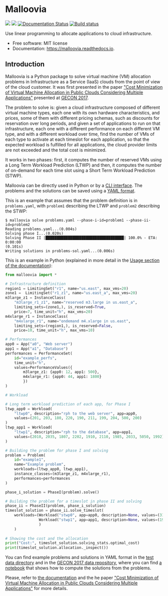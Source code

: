 # Malloovia

[<img src="https://img.shields.io/badge/python->=3.6-blue.svg?style=flat-square">](https://www.python.org/downloads/) [<img src="https://img.shields.io/pypi/v/malloovia.svg">](https://pypi.python.org/pypi/malloovia) [<img src="http://readthedocs.org/projects/malloovia/badge/?version=latest" alt="Documentation Status">](http://malloovia.readthedocs.io/en/latest/?badge=latest)  [<img src="https://travis-ci.org/asi-uniovi/malloovia.svg?branch=master" alt=" Build status">](https://travis-ci.org/asi-uniovi/malloovia)


Use linear programming to allocate applications to cloud infrastructure.


* Free software: MIT license
* Documentation: https://malloovia.readthedocs.io.


## Introduction

Malloovia is a Python package to solve virtual machine (VM) allocation problems in Infrastructure as a Service (IaaS) clouds from the point of view of the cloud customer. It was first presented in the paper ["Cost Minimization of Virtual Machine Allocation in Public Clouds Considering Multiple Applications"](http://www.atc.uniovi.es/personal/joaquin-entrialgo/pdfs/Entrialgo2017-gecon.pdf) presented at [GECON 2017](http://2017.gecon-conference.org/).

The problem to solve is: given a cloud infrastructure composed of different virtual machine types, each one with its own hardware characteristics, and prices, some of them with different pricing schemas, such as discounts for reservation over long periods, and given a set of applications to run on that infrastructure, each one with a different performance on each different VM type, and with a different workload over time, find the number of VMs of each type to activate at each timeslot for each application, so that the expected workload is fulfilled for all applications, the cloud provider limits are not exceeded and the total cost is minimized.

It works in two phases: first, it computes the number of reserved VMs using a Long Term Workload Prediction (LTWP) and then, it computes the number of on-demand for each time slot using a Short Term Workload Prediction (STWP).

Malloovia can be directly used in Python or by a [CLI interface](https://malloovia.readthedocs.io/en/latest/cli.html#cli). The problems and the solutions can be saved using a [YAML format](https://malloovia.readthedocs.io/en/latest/yaml.html).

This is an example that assumes that the problem definition is in `problems.yaml`, with `problem1` describing the LTWP and `problem2` describing the STWP:

```
$ malloovia solve problems.yaml --phase-i-id=problem1 --phase-ii-id=problem2
Reading problems.yaml...(0.004s)
Solving phase I...(0.020s)
Solving Phase II |███████████████████████████████████| 100.0% - ETA: 0:00:00
(0.101s)
Writing solutions in problems-sol.yaml...(0.006s)
```

This is an example in Python (explained in more detail in the [Usage section of the documentation](https://malloovia.readthedocs.io/en/latest/usage.html)):

```python
from malloovia import *

# Infrastructure definition
region1 = LimitingSet("r1", name="us.east", max_vms=20)
zone1 =  LimitingSet("r1_z1", name="us.east_a", max_vms=20)
m3large_z1 = InstanceClass(
    "m3large_r1_z1", name="reserved m3.large in us.east_a",
    limiting_sets=(zone1,), is_reserved=True,
    price=7, time_unit="h", max_vms=20)
m4xlarge_r1 = InstanceClass(
    "m4xlarge_r1", name="ondemand m4.xlarge in us.east",
    limiting_sets=(region1,), is_reserved=False,
    price=10, time_unit="h", max_vms=10)

# Performances
app0 = App("a0", "Web server")
app1 = App("a1", "Database")
performances = PerformanceSet(
    id="example_perfs",
    time_unit="h",
    values=PerformanceValues({
        m3large_z1: {app0: 12, app1: 500},
        m4xlarge_r1: {app0: 44, app1: 1800}
        })
)

# Workload

# Long term workload prediction of each app, for Phase I
ltwp_app0 = Workload(
    "ltwp0", description="rph to the web server", app=app0,
    values=(201, 203, 180, 220, 190, 211, 199, 204, 500, 200)
)
ltwp_app1 = Workload(
    "ltwp1", description="rph to the database", app=app1,
    values=(2010, 2035, 1807, 2202, 1910, 2110, 1985, 2033, 5050, 1992)
)

# Building the problem for phase I and solving
problem = Problem(
    id="example1",
    name="Example problem",
    workloads=(ltwp_app0, ltwp_app1),
    instance_classes=(m3large_z1, m4xlarge_r1),
    performances=performances
)

phase_i_solution = PhaseI(problem).solve()

# Building the problem for a timeslot in phase II and solving
phase_ii = PhaseII(problem, phase_i_solution)
timeslot_solution = phase_ii.solve_timeslot(
    workloads=(Workload("stwp0", app=app0, description=None, values=(315,)),
               Workload("stwp1", app=app1, description=None, values=(1950,))
               )
    )
    
# Showing the cost and the allocation
print("Cost:", timeslot_solution.solving_stats.optimal_cost)
print(timeslot_solution.allocation._inspect())
```

You can find example problems and solutions in YAML format in the [test data directory](https://github.com/asi-uniovi/malloovia/tree/master/tests/test_data/valid) and in the [GECON 2017 data repository](https://github.com/asi-uniovi/malloovia-data-gecon2017), where you can find [a notebook](https://github.com/asi-uniovi/malloovia-data-gecon2017/blob/master/Malloovia-Gecon2017-data.ipynb) that shows how to compute the solutions from the problems.

Please, refer to [the documentation](https://malloovia.readthedocs.io/) and the he paper ["Cost Minimization of Virtual Machine Allocation in Public Clouds Considering Multiple Applications"](http://www.atc.uniovi.es/personal/joaquin-entrialgo/pdfs/Entrialgo2017-gecon.pdf) for more details.
